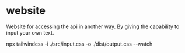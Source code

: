# website
Website for accessing the api in another way. By giving the capability to input your own text.

npx tailwindcss -i ./src/input.css -o ./dist/output.css --watch